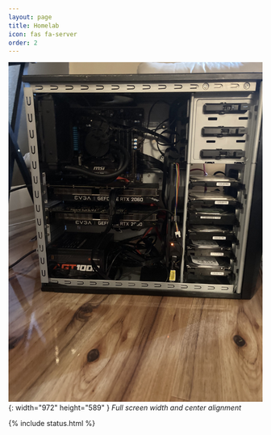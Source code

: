 ```yaml
---
layout: page
title: Homelab
icon: fas fa-server
order: 2
---
```


![Desktop View](/assets/img/image0.jpg){: width="972" height="589" }
_Full screen width and center alignment_

{% include status.html %}
